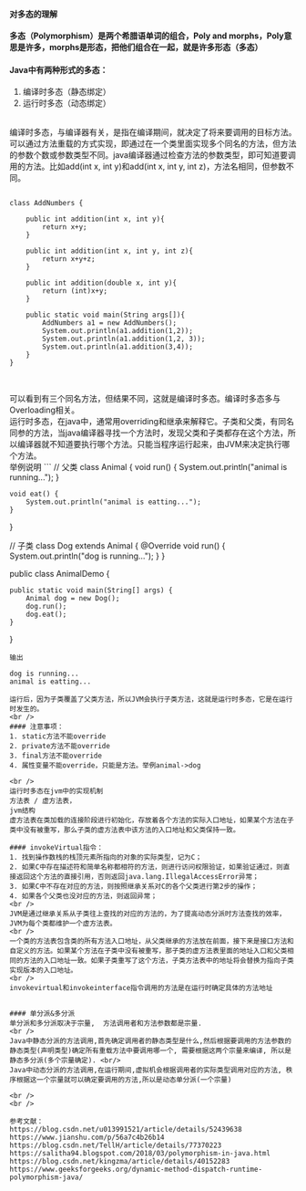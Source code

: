 

#### 对多态的理解
 

**多态（Polymorphism）是两个希腊语单词的组合，Poly and morphs，Poly意思是许多，morphs是形态，把他们组合在一起，就是许多形态（多态）**

#### Java中有两种形式的多态：
1. 编译时多态（静态绑定）
2. 运行时多态（动态绑定）

<br />
编译时多态，与编译器有关，是指在编译期间，就决定了将来要调用的目标方法。可以通过方法重载的方式实现，即通过在一个类里面实现多个同名的方法，但方法的参数个数或参数类型不同。java编译器通过检查方法的参数类型，即可知道要调用的方法。比如add(int x, int y)和add(int x, int y, int z)，方法名相同，但参数不同。

```

class AddNumbers {

    public int addition(int x, int y){
        return x+y;
    }
    
    public int addition(int x, int y, int z){
        return x+y+z;
    }
    
    public int addition(double x, int y){
        return (int)x+y;    
    }
    
    public static void main(String args[]){
        AddNumbers a1 = new AddNumbers();
        System.out.println(a1.addition(1,2));
        System.out.println(a1.addition(1,2, 3));
        System.out.println(a1.addition(3,4));
    }
}
 
```

<br />
可以看到有三个同名方法，但结果不同，这就是编译时多态。编译时多态多与Overloading相关。

<br />
运行时多态，在java中，通常用overriding和继承来解释它。子类和父类，有同名同参的方法，当java编译器寻找一个方法时，发现父类和子类都存在这个方法，所以编译器就不知道要执行哪个方法。只能当程序运行起来，由JVM来决定执行哪个方法。

<br />
举例说明
```
// 父类
class Animal {
	void run() {
		System.out.println("animal is running...");
	}

	void eat() {
		System.out.println("animal is eatting...");
	}
}

// 子类
class Dog extends Animal {
	@Override
	void run() {
		System.out.println("dog is running...");
	}
}

public class AnimalDemo {

	public static void main(String[] args) {
		Animal dog = new Dog();
		dog.run();
		dog.eat();
	}
}
```
输出

dog is running...
animal is eatting...

运行后，因为子类覆盖了父类方法，所以JVM会执行子类方法，这就是运行时多态，它是在运行时发生的。
<br />
#### 注意事项：
1. static方法不能override
2. private方法不能override
3. final方法不能override
4. 属性变量不能override，只能是方法。举例animal->dog

<br />
运行时多态在jvm中的实现机制
方法表 / 虚方法表，
jvm结构
虚方法表在类加载的连接阶段进行初始化，存放着各个方法的实际入口地址，如果某个方法在子类中没有被重写，那么子类的虚方法表中该方法的入口地址和父类保持一致。

#### invokeVirtual指令：
1. 找到操作数栈的栈顶元素所指向的对象的实际类型，记为C；
2. 如果C中存在描述符和简单名称都相符的方法，则进行访问权限验证，如果验证通过，则直接返回这个方法的直接引用，否则返回java.lang.IllegalAccessError异常；
3. 如果C中不存在对应的方法，则按照继承关系对C的各个父类进行第2步的操作；
4. 如果各个父类也没对应的方法，则返回异常；
<br />
JVM是通过继承关系从子类往上查找的对应的方法的，为了提高动态分派时方法查找的效率，JVM为每个类都维护一个虚方法表。
<br />
一个类的方法表包含类的所有方法入口地址，从父类继承的方法放在前面，接下来是接口方法和自定义的方法。如果某个方法在子类中没有被重写，那子类的虚方法表里面的地址入口和父类相同的方法的入口地址一致。如果子类重写了这个方法，子类方法表中的地址将会替换为指向子类实现版本的入口地址。
<br />
invokevirtual和invokeinterface指令调用的方法是在运行时确定具体的方法地址


#### 单分派&多分派
单分派和多分派取决于宗量,  方法调用者和方法参数都是宗量.
<br />
Java中静态分派的方法调用,首先确定调用者的静态类型是什么,然后根据要调用的方法参数的静态类型(声明类型)确定所有重载方法中要调用哪一个, 需要根据这两个宗量来编译, 所以是静态多分派(多个宗量确定). <br/>
Java中动态分派的方法调用,在运行期间,虚拟机会根据调用者的实际类型调用对应的方法, 秩序根据这一个宗量就可以确定要调用的方法,所以是动态单分派(一个宗量)
  
<br />
<br />

参考文献：
https://blog.csdn.net/u013991521/article/details/52439638
https://www.jianshu.com/p/56a7c4b26b14
https://blog.csdn.net/TellH/article/details/77370223
https://salitha94.blogspot.com/2018/03/polymorphism-in-java.html
https://blog.csdn.net/kingzma/article/details/40152283
https://www.geeksforgeeks.org/dynamic-method-dispatch-runtime-polymorphism-java/
 




